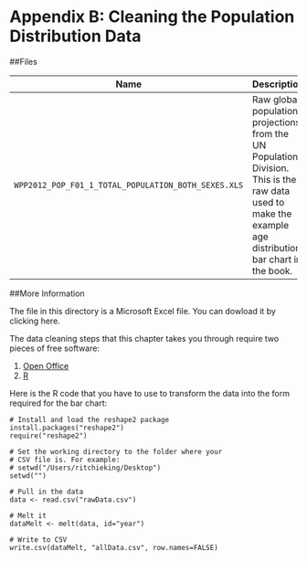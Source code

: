 Appendix B: Cleaning the Population Distribution Data
==========

##Files

Name | Description
---|---------
`WPP2012_POP_F01_1_TOTAL_POPULATION_BOTH_SEXES.XLS` | Raw global population projections from the UN Population Division. This is the raw data used to make the example age distribution bar chart in the book.

##More Information

The file in this directory is a Microsoft Excel file. You can dowload it by clicking here.

The data cleaning steps that this chapter takes you through require two pieces of free software:

1. [Open Office](https://www.openoffice.org/)
2. [R](http://cran.r-project.org/)

Here is the R code that you have to use to transform the data into the form required for the bar chart:

    # Install and load the reshape2 package
    install.packages("reshape2")
    require("reshape2")

    # Set the working directory to the folder where your
    # CSV file is. For example:
    # setwd("/Users/ritchieking/Desktop")
    setwd("")

    # Pull in the data
    data <- read.csv("rawData.csv")

    # Melt it
    dataMelt <- melt(data, id="year")

    # Write to CSV
    write.csv(dataMelt, "allData.csv", row.names=FALSE)


